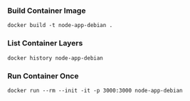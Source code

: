 
### Build Container Image
`docker build -t node-app-debian .`

### List Container Layers
`docker history node-app-debian`

### Run Container Once
`docker run --rm --init -it -p 3000:3000 node-app-debian`
